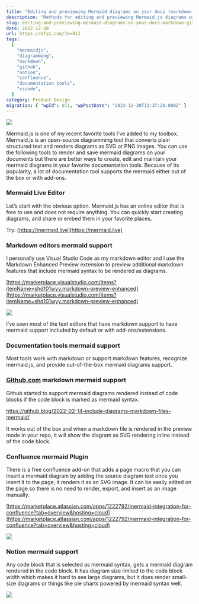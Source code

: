 ```yaml
---
title: "Editing and previewing Mermaid diagrams on your docs (markdown, github, notion, confluence)"
description: "Methods for editing and previewing Mermaid.js diagrams within various documentation tools like Markdown editors, GitHub, Notion, and Confluence are explored. The utility of Mermaid.js for creating diagrams from plain text is highlighted."
slug: editing-and-previewing-mermaid-diagrams-on-your-docs-markdown-github-notion-confluence
date: 2022-12-20
url: https://mfyz.com/?p=811
tags:
  [
    "mermaidjs",
    "diagramming",
    "markdown",
    "github",
    "notion",
    "confluence",
    "documentation tools",
    "vscode",
  ]
category: Product Design
migration: { "wpId": 811, "wpPostDate": "2022-12-20T13:37:20.000Z" }
---
```


![](https://cdn-images-1.medium.com/max/1600/1*9m1nk8aZXUja7u43XLVyng.png)

Mermaid.js is one of my recent favorite tools I’ve added to my toolbox. Mermaid.js is an open-source diagramming tool that converts plain structured text and renders diagrams as SVG or PNG images. You can use the following tools to render and save mermaid diagrams on your documents but there are better ways to create, edit and maintain your mermaid diagrams in your favorite documentation tools. Because of its popularity, a lot of documentation tool supports the mermaid either out of the box or with add-ons.

### Mermaid Live Editor

Let’s start with the obvious option. Mermaid.js has an online editor that is free to use and does not require anything. You can quickly start creating diagrams, and share or embed them in your favorite places.

Try: [https://mermaid.live](https://mermaid.live)

### Markdown editors mermaid support

I personally use Visual Studio Code as my markdown editor and I use the Markdown Enhanced Preview extension to preview additional markdown features that include mermaid syntax to be rendered as diagrams.

[https://marketplace.visualstudio.com/items?itemName=shd101wyy.markdown-preview-enhanced](https://marketplace.visualstudio.com/items?itemName=shd101wyy.markdown-preview-enhanced)

![](https://cdn-images-1.medium.com/max/1600/1*PtunBteT6mDVD6dALZG6QQ.png)

I’ve seen most of the text editors that have markdown support to have mermaid support included by default or with add-ons/extensions.

### Documentation tools mermaid support

Most tools work with markdown or support markdown features, recognize mermaid.js, and provide out-of-the-box mermaid diagrams support.

### [Github.com](http://Github.com) markdown mermaid support

Github started to support mermaid diagrams rendered instead of code blocks if the code block is marked as mermaid syntax.

https://github.blog/2022-02-14-include-diagrams-markdown-files-mermaid/

It works out of the box and when a markdown file is rendered in the preview mode in your repo, it will show the diagram as SVG rendering inline instead of the code block.

### Confluence mermaid Plugin

There is a free confluence add-on that adds a page macro that you can insert a mermaid diagram by adding the source diagram text once you insert it to the page, it renders it as an SVG image. It can be easily edited on the page so there is no need to render, export, and insert as an image manually.

[https://marketplace.atlassian.com/apps/1222792/mermaid-integration-for-confluence?tab=overview&hosting=cloud](https://marketplace.atlassian.com/apps/1222792/mermaid-integration-for-confluence?tab=overview&hosting=cloud)

![](https://cdn-images-1.medium.com/max/1600/1*mjbqZFOjqW_PbcWpz8pXeA.jpeg)

### Notion mermaid support

Any code block that is selected as mermaid syntax, gets a mermaid diagram rendered in the code block. It has diagram size limited to the code block width which makes it hard to see large diagrams, but it does render small-size diagrams or things like pie charts powered by mermaid syntax well.

![](https://cdn-images-1.medium.com/max/1600/1*aRu3IBV8JbLFV6_DOHrfGA.jpeg)

